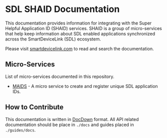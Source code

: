 # SDL SHAID Documentation
This documentation provides information for integrating with the Super Helpful Application ID (SHAID) services. SHAID is a group of micro-services that help keep information about SDL enabled applications synchronized across the SmartDeviceLink (SDL) ecosystem.

Please visit [smartdevicelink.com](https://smartdevicelink.com/en/docs/shaid/master/overview/) to read and search the documentation.

## Micro-Services
List of micro-services documented in this repository.
  * [MAIDS](https://smartdevicelink.com/en/docs/shaid/master/maids/overview/) - A micro service to create and register unique SDL application IDs.  

## How to Contribute
This documentation is written in [DocDown](docdown.smartdevicelink.com) format.  All API related documentation should be place in ```./docs``` and guides placed in ```./guides/docs```.
